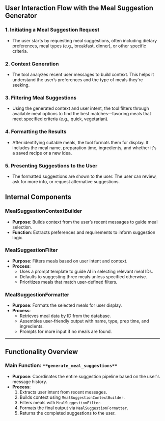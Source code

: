 ## **User Interaction Flow with the Meal Suggestion Generator**

### 1. **Initiating a Meal Suggestion Request**

- The user starts by requesting meal suggestions, often including dietary preferences, meal types (e.g., breakfast, dinner), or other specific criteria.

### 2. **Context Generation**

- The tool analyzes recent user messages to build context. This helps it understand the user’s preferences and the type of meals they're seeking.

### 3. **Filtering Meal Suggestions**

- Using the generated context and user intent, the tool filters through available meal options to find the best matches—favoring meals that meet specified criteria (e.g., quick, vegetarian).

### 4. **Formatting the Results**

- After identifying suitable meals, the tool formats them for display. It includes the meal name, preparation time, ingredients, and whether it's a saved recipe or a new idea.

### 5. **Presenting Suggestions to the User**

- The formatted suggestions are shown to the user. The user can review, ask for more info, or request alternative suggestions.

## **Internal Components**

### **MealSuggestionContextBuilder**

- **Purpose**: Builds context from the user’s recent messages to guide meal selection.
- **Function**: Extracts preferences and requirements to inform suggestion logic.

### **MealSuggestionFilter**

- **Purpose**: Filters meals based on user intent and context.
- **Process**:
    - Uses a prompt template to guide AI in selecting relevant meal IDs.
    - Defaults to suggesting three meals unless specified otherwise.
    - Prioritizes meals that match user-defined filters.

### **MealSuggestionFormatter**

- **Purpose**: Formats the selected meals for user display.
- **Process**:
    - Retrieves meal data by ID from the database.
    - Assembles user-friendly output with name, type, prep time, and ingredients.
    - Prompts for more input if no meals are found.

---

## **Functionality Overview**

### **Main Function:** `**generate_meal_suggestions**`

- **Purpose**: Coordinates the entire suggestion pipeline based on the user's message history.
- **Process**:
    1. Extracts user intent from recent messages.
    2. Builds context using `MealSuggestionContextBuilder`.
    3. Filters meals with `MealSuggestionFilter`.
    4. Formats the final output via `MealSuggestionFormatter`.
    5. Returns the completed suggestions to the user.